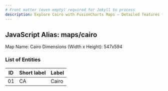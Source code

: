 ```yaml
---
# Front matter (even empty) required for Jekyll to process
description: Explore Cairo with FusionCharts Maps – Detailed features for seamless integration. Try now & enhance your data visualization today! 
---
```


## JavaScript Alias: maps/cairo

Map Name: Cairo
Dimensions (Width x Height): 547x594





### List of Entities

ID | Short label | Label
---|---|---|
01|CA|Cairo